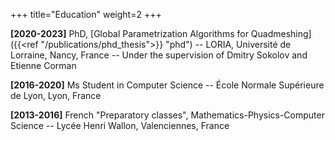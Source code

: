 +++
title="Education"
weight=2
+++

**[2020-2023]** PhD, [Global Parametrization Algorithms for Quadmeshing]({{<ref "/publications/phd_thesis">}} "phd") -- LORIA, Université de Lorraine, Nancy, France -- Under the supervision of Dmitry Sokolov and Etienne Corman

**[2016-2020]** Ms Student in Computer Science -- École Normale Supérieure de Lyon, Lyon, France

**[2013-2016]** French "Preparatory classes", Mathematics-Physics-Computer Science -- Lycée Henri Wallon, Valenciennes, France



